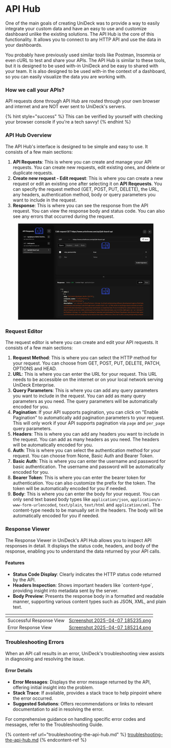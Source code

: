 # API Hub

One of the main goals of creating UniDeck was to provide a way to easily integrate your custom data and have an easy to use and customize dashboard unlike the existing solutions. The API Hub is the core of this functionality. It allows you to connect to any HTTP API and use the data in your dashboards.

You probably have previously used similar tools like Postman, Insomnia or even cURL to test and share your APIs. The API Hub is similar to these tools, but it is designed to be used with-in UniDeck and be easy to shared with your team. It is also designed to be used with-in the context of a dashboard, so you can easily visualize the data you are working with.



### How we call your APIs?

API requests done through API Hub are routed through your own browser and internet and are NOT ever sent to UniDeck's servers.

{% hint style="success" %}
This can be verified by yourself with checking your browser console if you're a tech savvy!
{% endhint %}

### API Hub Overview

The API Hub's interface is designed to be simple and easy to use. It consists of a few main sections:

1. **API Requests**: This is where you can create and manage your API requests. You can create new requests, edit existing ones, and delete or duplicate requests.
2. **Create new request - Edit request**: This is where you can create a new request or edit an existing one after selecting it on **API Reqeuests**. You can specify the request method (GET, POST, PUT, DELETE), the URL, any headers, authentication method, body or query parameters you want to include in the request.
3. **Response**: This is where you can see the response from the API request. You can view the response body and status code. You can also see any errors that occurred during the request.

<figure><img src="../../../.gitbook/assets/1.png" alt=""><figcaption></figcaption></figure>

### Request Editor

The request editor is where you can create and edit your API requests. It consists of a few main sections:

1. **Request Method**: This is where you can select the HTTP method for your request. You can choose from GET, POST, PUT, DELETE, PATCH, OPTIONS and HEAD.
2. **URL**: This is where you can enter the URL for your request. This URL needs to be accessible on the internet or on your local network serving UniDeck Enterprise.
3. **Query Parameters**: This is where you can add any query parameters you want to include in the request. You can add as many query parameters as you need. The query parameters will be automatically encoded for you.
4. **Pagination**: If your API supports pagination, you can click on "Enable Pagination" to automatically add pagination parameters to your request. This will only work if your API supports pagination via `page` and `per_page` query parameters.
5. **Headers**: This is where you can add any headers you want to include in the request. You can add as many headers as you need. The headers will be automatically encoded for you.
6. **Auth**: This is where you can select the authentication method for your request. You can choose from None, Basic Auth and Bearer Token.
7. **Basic Auth**: This is where you can enter the username and password for basic authentication. The username and password will be automatically encoded for you.
8. **Bearer Token**: This is where you can enter the bearer token for authentication. You can also customize the prefix for the token. The token will be automatically encoded for you if needed.
9. **Body**: This is where you can enter the body for your request. You can only send text based body types like `application/json`, `application/x-www-form-urlencoded`, `text/plain`, `text/html` and `application/xml`. The content-type needs to be manually set in the headers. The body will be automatically encoded for you if needed.

### Response Viewer

The Response Viewer in UniDeck's API Hub allows you to inspect API responses in detail. It displays the status code, headers, and body of the response, enabling you to understand the data returned by your API calls.​

#### Features

* **Status Code Display**: Clearly indicates the HTTP status code returned by the API.​
* **Headers Inspection**: Shows important headers like \`content-type\`, providing insight into metadata sent by the server.​
* **Body Preview**: Presents the response body in a formatted and readable manner, supporting various content types such as JSON, XML, and plain text.​

<table data-card-size="large" data-view="cards" data-full-width="true"><thead><tr><th></th><th data-hidden data-card-cover data-type="files"></th></tr></thead><tbody><tr><td>Successful Response View</td><td><a href="../../../.gitbook/assets/Screenshot 2025-04-07 185235.png">Screenshot 2025-04-07 185235.png</a></td></tr><tr><td>Error Response View</td><td><a href="../../../.gitbook/assets/Screenshot 2025-04-07 185214.png">Screenshot 2025-04-07 185214.png</a></td></tr></tbody></table>

### Troubleshooting Errors

When an API call results in an error, UniDeck's troubleshooting view assists in diagnosing and resolving the issue.​

#### Error Details

* **Error Messages**: Displays the error message returned by the API, offering initial insight into the problem.​
* **Stack Trace**: If available, provides a stack trace to help pinpoint where the error occurred.​
* **Suggested Solutions**: Offers recommendations or links to relevant documentation to aid in resolving the error.​

For comprehensive guidance on handling specific error codes and messages, refer to the Troubleshooting Guide.​

{% content-ref url="troubleshooting-the-api-hub.md" %}
[troubleshooting-the-api-hub.md](troubleshooting-the-api-hub.md)
{% endcontent-ref %}

